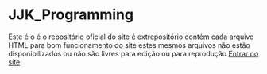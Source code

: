 # JJK_Programming
Este é o é o repositório oficial do site é extrepositório contém cada arquivo HTML para bom funcionamento do site estes mesmos arquivos não estão disponibilizados ou não são livres para edição ou para reprodução
<a href="https://github.com/JJKOficial/JJK_Programming/blob/main/paginaprincipal.html">Entrar no site</a>
